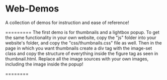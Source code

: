 Web-Demos
=========

A collection of demos for instruction and ease of reference!

=========
The first demo is for thumbnails and a lightbox popup.  To get the same functionality in your own website, copy the "js" folder into your website's folder, and copy the "css/thumbnails.css" file as well.  Then in the page in which you want thumbnails create a div tag with the image-set class and copy the structure of everything inside the figure tag as seen in thumbnail.html.  Replace all the image sources with your own images, including the image inside the popup!

========

